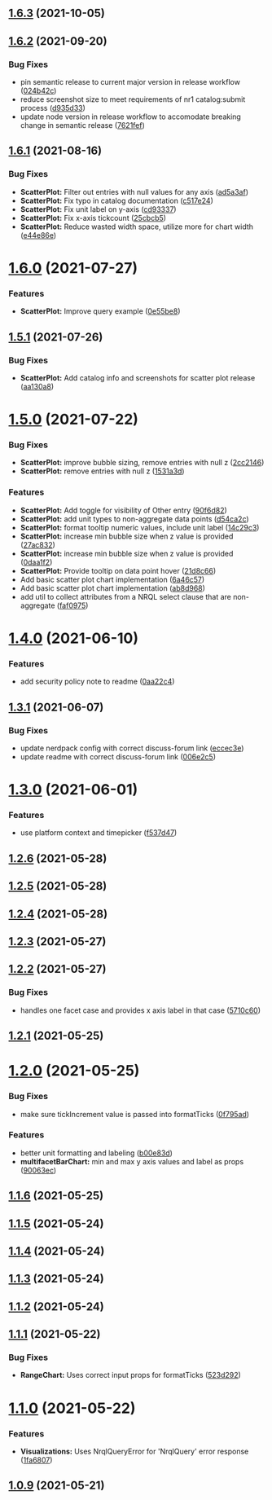 ## [1.6.3](https://github.com/newrelic/nr1-victory-visualizations/compare/v1.6.2...v1.6.3) (2021-10-05)

## [1.6.2](https://github.com/newrelic/nr1-victory-visualizations/compare/v1.6.1...v1.6.2) (2021-09-20)


### Bug Fixes

* pin semantic release to current major version in release workflow ([024b42c](https://github.com/newrelic/nr1-victory-visualizations/commit/024b42cccc458f6858565b36be2ab497c86cbb37))
* reduce screenshot size to meet requirements of nr1 catalog:submit process ([d935d33](https://github.com/newrelic/nr1-victory-visualizations/commit/d935d33cef5aeddd177bebaff641684f767c1e1c))
* update node version in release workflow to accomodate breaking change in semantic release ([7621fef](https://github.com/newrelic/nr1-victory-visualizations/commit/7621fef2a0ec79f84290aaba92ed7324afdd56aa))

## [1.6.1](https://github.com/newrelic/nr1-victory-visualizations/compare/v1.6.0...v1.6.1) (2021-08-16)


### Bug Fixes

* **ScatterPlot:** Filter out entries with null values for any axis ([ad5a3af](https://github.com/newrelic/nr1-victory-visualizations/commit/ad5a3afe8dae475278a1e35072e5504b913e8d8e))
* **ScatterPlot:** Fix typo in catalog documentation ([c517e24](https://github.com/newrelic/nr1-victory-visualizations/commit/c517e2483305000a023fb3aa9e768887d68b77e9))
* **ScatterPlot:** Fix unit label on y-axis ([cd93337](https://github.com/newrelic/nr1-victory-visualizations/commit/cd933378f6701c20b94896f85999c1b85480ab72))
* **ScatterPlot:** Fix x-axis tickcount ([25cbcb5](https://github.com/newrelic/nr1-victory-visualizations/commit/25cbcb56cfe229ad511de61de48a2a411a0bad43))
* **ScatterPlot:** Reduce wasted width space, utilize more for chart width ([e44e86e](https://github.com/newrelic/nr1-victory-visualizations/commit/e44e86e22a3f9593c3d5f56bfbea09dc5186a3a1))

# [1.6.0](https://github.com/newrelic/nr1-victory-visualizations/compare/v1.5.1...v1.6.0) (2021-07-27)


### Features

* **ScatterPlot:** Improve query example ([0e55be8](https://github.com/newrelic/nr1-victory-visualizations/commit/0e55be82005ad4bd6c3f736b362617e3f12e5841))

## [1.5.1](https://github.com/newrelic/nr1-victory-visualizations/compare/v1.5.0...v1.5.1) (2021-07-26)


### Bug Fixes

* **ScatterPlot:** Add catalog info and screenshots for scatter plot release ([aa130a8](https://github.com/newrelic/nr1-victory-visualizations/commit/aa130a822f9233fb2a6c9ac78051769c1c87651d))

# [1.5.0](https://github.com/newrelic/nr1-victory-visualizations/compare/v1.4.0...v1.5.0) (2021-07-22)


### Bug Fixes

* **ScatterPlot:** improve bubble sizing, remove entries with null z ([2cc2146](https://github.com/newrelic/nr1-victory-visualizations/commit/2cc214609495b18c3152fb725ee7c919323c947c))
* **ScatterPlot:** remove entries with null z ([1531a3d](https://github.com/newrelic/nr1-victory-visualizations/commit/1531a3d4c7673b5ed609d900b21e08ca936b0657))


### Features

* **ScatterPlot:** Add toggle for visibility of Other entry ([90f6d82](https://github.com/newrelic/nr1-victory-visualizations/commit/90f6d821377f5f990a2d1f6e15cc8788ec132e23))
* **ScatterPlot:** add unit types to non-aggregate data points ([d54ca2c](https://github.com/newrelic/nr1-victory-visualizations/commit/d54ca2c737c4febb6e800f7db40c998bdfea2706))
* **ScatterPlot:** format tooltip numeric values, include unit label ([14c29c3](https://github.com/newrelic/nr1-victory-visualizations/commit/14c29c3093c9bc6abdfe171f03588d8f444ff38c))
* **ScatterPlot:** increase min bubble size when z value is provided ([27ac832](https://github.com/newrelic/nr1-victory-visualizations/commit/27ac8328da2aada6227bc8eb5c6841272ac75f4e))
* **ScatterPlot:** increase min bubble size when z value is provided ([0daa1f2](https://github.com/newrelic/nr1-victory-visualizations/commit/0daa1f24b37e562bb703dc062351420186ccf1f5))
* **ScatterPlot:** Provide tooltip on data point hover ([21d8c66](https://github.com/newrelic/nr1-victory-visualizations/commit/21d8c6671c30ae682f60cead2af814a11f95fce1))
* Add basic scatter plot chart implementation ([6a46c57](https://github.com/newrelic/nr1-victory-visualizations/commit/6a46c57b2df041bda71bd7e84dddc848a13cff14))
* Add basic scatter plot chart implementation ([ab8d968](https://github.com/newrelic/nr1-victory-visualizations/commit/ab8d968197dbf8402cc0d3c865e13688f14835a1))
* add util to collect attributes from a NRQL select clause that are non-aggregate ([faf0975](https://github.com/newrelic/nr1-victory-visualizations/commit/faf0975c62d5489ce2cb8dad8f7949c1489412cf))

# [1.4.0](https://github.com/newrelic/nr1-victory-visualizations/compare/v1.3.1...v1.4.0) (2021-06-10)


### Features

* add security policy note to readme ([0aa22c4](https://github.com/newrelic/nr1-victory-visualizations/commit/0aa22c47fd5c7801282115019afb913d0feac6a6))

## [1.3.1](https://github.com/newrelic/nr1-victory-visualizations/compare/v1.3.0...v1.3.1) (2021-06-07)


### Bug Fixes

* update nerdpack config with correct discuss-forum link ([eccec3e](https://github.com/newrelic/nr1-victory-visualizations/commit/eccec3e2f89e912415f1efd5d3afd24d03a582bf))
* update readme with correct discuss-forum link ([006e2c5](https://github.com/newrelic/nr1-victory-visualizations/commit/006e2c5a09e82320a6f948c74cae062238bbd233))

# [1.3.0](https://github.com/newrelic/nr1-victory-visualizations/compare/v1.2.6...v1.3.0) (2021-06-01)


### Features

* use platform context and timepicker ([f537d47](https://github.com/newrelic/nr1-victory-visualizations/commit/f537d47c66e8eb5df26c26a723b50cace1ad323f))

## [1.2.6](https://github.com/newrelic/nr1-victory-visualizations/compare/v1.2.5...v1.2.6) (2021-05-28)

## [1.2.5](https://github.com/newrelic/nr1-victory-visualizations/compare/v1.2.4...v1.2.5) (2021-05-28)

## [1.2.4](https://github.com/newrelic/nr1-victory-visualizations/compare/v1.2.3...v1.2.4) (2021-05-28)

## [1.2.3](https://github.com/newrelic/nr1-victory-visualizations/compare/v1.2.2...v1.2.3) (2021-05-27)

## [1.2.2](https://github.com/newrelic/nr1-victory-visualizations/compare/v1.2.1...v1.2.2) (2021-05-27)


### Bug Fixes

* handles one facet case and provides x axis label in that case ([5710c60](https://github.com/newrelic/nr1-victory-visualizations/commit/5710c60ee68e90bbd508f5dbbe465772c7f42c74))

## [1.2.1](https://github.com/newrelic/nr1-victory-visualizations/compare/v1.2.0...v1.2.1) (2021-05-25)

# [1.2.0](https://github.com/newrelic/nr1-victory-visualizations/compare/v1.1.6...v1.2.0) (2021-05-25)


### Bug Fixes

* make sure tickIncrement value is passed into formatTicks ([0f795ad](https://github.com/newrelic/nr1-victory-visualizations/commit/0f795ad67f372f7f439c07dbc91f43c09a70953a))


### Features

* better unit formatting and labeling ([b00e83d](https://github.com/newrelic/nr1-victory-visualizations/commit/b00e83d2b27fe0aa04b332f47055116d0416c985))
* **multifacetBarChart:** min and max y axis values and label as props ([90063ec](https://github.com/newrelic/nr1-victory-visualizations/commit/90063ec58f06d9a5e6f3ca1be07723cd1528f7fd))

## [1.1.6](https://github.com/newrelic/nr1-victory-visualizations/compare/v1.1.5...v1.1.6) (2021-05-25)

## [1.1.5](https://github.com/newrelic/nr1-victory-visualizations/compare/v1.1.4...v1.1.5) (2021-05-24)

## [1.1.4](https://github.com/newrelic/nr1-victory-visualizations/compare/v1.1.3...v1.1.4) (2021-05-24)

## [1.1.3](https://github.com/newrelic/nr1-victory-visualizations/compare/v1.1.2...v1.1.3) (2021-05-24)

## [1.1.2](https://github.com/newrelic/nr1-victory-visualizations/compare/v1.1.1...v1.1.2) (2021-05-24)

## [1.1.1](https://github.com/newrelic/nr1-victory-visualizations/compare/v1.1.0...v1.1.1) (2021-05-22)


### Bug Fixes

* **RangeChart:** Uses correct input props for formatTicks ([523d292](https://github.com/newrelic/nr1-victory-visualizations/commit/523d2926da80de7d4c42730e40f70f6630b59db9))

# [1.1.0](https://github.com/newrelic/nr1-victory-visualizations/compare/v1.0.9...v1.1.0) (2021-05-22)


### Features

* **Visualizations:** Uses NrqlQueryError for 'NrqlQuery' error response ([1fa6807](https://github.com/newrelic/nr1-victory-visualizations/commit/1fa6807808d5beb2ee96ce2aa333963cf3b7af66))

## [1.0.9](https://github.com/newrelic/nr1-victory-visualizations/compare/v1.0.8...v1.0.9) (2021-05-21)
